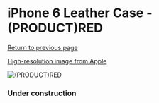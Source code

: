 # iPhone 6 Leather Case - (PRODUCT)RED

[Return to previous page](/iphone_6)

[High-resolution image from Apple](https://store.storeimages.cdn-apple.com/8756/as-images.apple.com/is/MGR82?wid=4500&hei=4500&fmt=png)

<div style="width: 384px"><img src="/everyphone/MGR82.png" alt="(PRODUCT)RED"></div>

### Under construction
